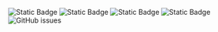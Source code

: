 ![Static Badge](https://img.shields.io/badge/blacklists-60-000000) ![Static Badge](https://img.shields.io/badge/blacklisted-2778994-cc0000) ![Static Badge](https://img.shields.io/badge/whitelisted-2242-00CC00) ![Static Badge](https://img.shields.io/badge/streaming_blacklist-28106-000000) ![GitHub issues](https://img.shields.io/github/issues/fabriziosalmi/blacklists)
